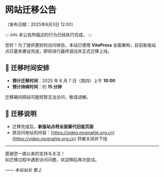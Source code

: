 # 网站迁移公告

（发布日期：2025年8月3日 12:00）

::: info
本公告所描述的行为已经执行完成。
:::

您好！为了提供更好的访问体验，本站已使用 **VitePress** 全面重构，目前新版站点已基本建设完成，即将进行最终调试并正式迁移上线。

## 📅 迁移时间安排
- **预计迁移时间**：2025 年 8 月 7 日（周四）上午 **10:00**
- **预计持续时间**：约 **15 分钟**

迁移期间网站可能短暂无法访问，敬请谅解。

## 🔄 迁移说明
- 迁移完成后，**新版站点将全面替代旧版页面**
- 原访问地址的内容：[https://video.mcenahle.org.cn](https://video.mcenahle.org.cn) 将被关闭并下线

---

感谢您一直以来的支持与关注！  
如迁移过程中遇到访问问题，欢迎稍后再次尝试。

_—— 本站站长 敬上_
